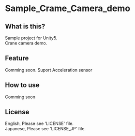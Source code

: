 # Sample_Crame_Camera_demo

## What is this?

Sample project for Unity5.    
Crane camera demo.

## Feature

Comming soon.
Suport Acceleration sensor


## How to use

Comming soon

## License

English, Please see 'LICENSE' file.  
Japanese, Please see 'LICENSE_JP' file.  

